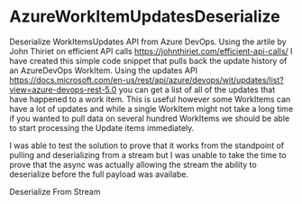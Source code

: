 # AzureWorkItemUpdatesDeserialize
Deserialize WorkItemsUpdates API from Azure DevOps. Using the artile by John Thiriet on efficient API calls https://johnthiriet.com/efficient-api-calls/ I have created this simple code snippet that pulls back the update history of an AzureDevOps WorkItem. Using the updates API https://docs.microsoft.com/en-us/rest/api/azure/devops/wit/updates/list?view=azure-devops-rest-5.0 you can get a list of all of the updates that have happened to a work item. This is useful however some WorkItems can have a lot of updates and while a single WorkItem might not take a long time if you wanted to pull data on several hundred WorkItems we should be able to start processing the Update items immediately. 

I was able to test the solution to prove that it works from the standpoint of pulling and deserializing from a stream but I was unable to take the time to prove that the async was actually allowing the stream the ability to deserialize before the full payload was availabe. 

Deserialize From Stream
